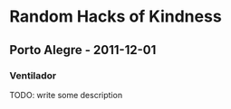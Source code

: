 # Random Hacks of Kindness
## Porto Alegre - 2011-12-01
### Ventilador

TODO: write some description
